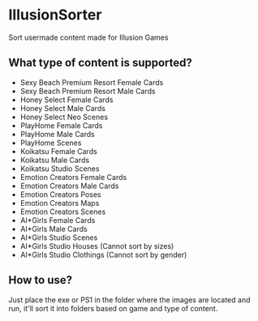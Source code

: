 # IllusionSorter
Sort usermade content made for Illusion Games

## What type of content is supported?
- Sexy Beach Premium Resort Female Cards
- Sexy Beach Premium Resort Male Cards
- Honey Select Female Cards
- Honey Select Male Cards
- Honey Select Neo Scenes
- PlayHome Female Cards
- PlayHome Male Cards
- PlayHome Scenes
- Koikatsu Female Cards
- Koikatsu Male Cards
- Koikatsu Studio Scenes
- Emotion Creators Female Cards
- Emotion Creators Male Cards
- Emotion Creators Poses
- Emotion Creators Maps
- Emotion Creators Scenes
- AI*Girls Female Cards
- AI*Girls Male Cards
- AI*Girls Studio Scenes
- AI*Girls Studio Houses (Cannot sort by sizes)
- AI*Girls Studio Clothings (Cannot sort by gender)

## How to use?
Just place the exe or PS1 in the folder where the images are located and run, it'll sort it into folders based on game and type of content.
